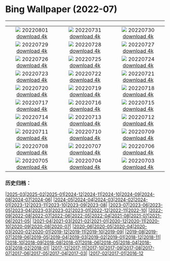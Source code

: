 # Bing Wallpaper (2022-07)
**************
| | | |
| :----: | :----: | :----: |
| ![](https://www.bing.com/th?id=OHR.LavaTube_DE-DE9734805886_1920x1080.jpg) 20220801 [download 4k](https://www.bing.com/th?id=OHR.LavaTube_DE-DE9734805886_UHD.jpg) | ![](https://www.bing.com/th?id=OHR.NoctilucentClouds_DE-DE9555871466_1920x1080.jpg) 20220731 [download 4k](https://www.bing.com/th?id=OHR.NoctilucentClouds_DE-DE9555871466_UHD.jpg) | ![](https://www.bing.com/th?id=OHR.FiordlandRainforest_DE-DE9424455836_1920x1080.jpg) 20220730 [download 4k](https://www.bing.com/th?id=OHR.FiordlandRainforest_DE-DE9424455836_UHD.jpg) |
| ![](https://www.bing.com/th?id=OHR.FourTigresses_DE-DE9170804873_1920x1080.jpg) 20220729 [download 4k](https://www.bing.com/th?id=OHR.FourTigresses_DE-DE9170804873_UHD.jpg) | ![](https://www.bing.com/th?id=OHR.RapsEichen_DE-DE7481390720_1920x1080.jpg) 20220728 [download 4k](https://www.bing.com/th?id=OHR.RapsEichen_DE-DE7481390720_UHD.jpg) | ![](https://www.bing.com/th?id=OHR.NabateanTomb_DE-DE7214514482_1920x1080.jpg) 20220727 [download 4k](https://www.bing.com/th?id=OHR.NabateanTomb_DE-DE7214514482_UHD.jpg) |
| ![](https://www.bing.com/th?id=OHR.MangroveDay_DE-DE7034733972_1920x1080.jpg) 20220726 [download 4k](https://www.bing.com/th?id=OHR.MangroveDay_DE-DE7034733972_UHD.jpg) | ![](https://www.bing.com/th?id=OHR.MGRBrighton_DE-DE6897720731_1920x1080.jpg) 20220725 [download 4k](https://www.bing.com/th?id=OHR.MGRBrighton_DE-DE6897720731_UHD.jpg) | ![](https://www.bing.com/th?id=OHR.AmeliaEarhart_DE-DE6764072881_1920x1080.jpg) 20220724 [download 4k](https://www.bing.com/th?id=OHR.AmeliaEarhart_DE-DE6764072881_UHD.jpg) |
| ![](https://www.bing.com/th?id=OHR.Pride2022_DE-DE6638080002_1920x1080.jpg) 20220723 [download 4k](https://www.bing.com/th?id=OHR.Pride2022_DE-DE6638080002_UHD.jpg) | ![](https://www.bing.com/th?id=OHR.SGIMontenegro_DE-DE6381977672_1920x1080.jpg) 20220722 [download 4k](https://www.bing.com/th?id=OHR.SGIMontenegro_DE-DE6381977672_UHD.jpg) | ![](https://www.bing.com/th?id=OHR.AbbeyGardens_DE-DE6089937551_1920x1080.jpg) 20220721 [download 4k](https://www.bing.com/th?id=OHR.AbbeyGardens_DE-DE6089937551_UHD.jpg) |
| ![](https://www.bing.com/th?id=OHR.MoonPhases_DE-DE5980621881_1920x1080.jpg) 20220720 [download 4k](https://www.bing.com/th?id=OHR.MoonPhases_DE-DE5980621881_UHD.jpg) | ![](https://www.bing.com/th?id=OHR.FraueninselChiemsee_DE-DE5736104461_1920x1080.jpg) 20220719 [download 4k](https://www.bing.com/th?id=OHR.FraueninselChiemsee_DE-DE5736104461_UHD.jpg) | ![](https://www.bing.com/th?id=OHR.OmijimaIsland_DE-DE5610818999_1920x1080.jpg) 20220718 [download 4k](https://www.bing.com/th?id=OHR.OmijimaIsland_DE-DE5610818999_UHD.jpg) |
| ![](https://www.bing.com/th?id=OHR.CoyoteButtes_DE-DE5485117214_1920x1080.jpg) 20220717 [download 4k](https://www.bing.com/th?id=OHR.CoyoteButtes_DE-DE5485117214_UHD.jpg) | ![](https://www.bing.com/th?id=OHR.AmericanGoldfinch_DE-DE5348349464_1920x1080.jpg) 20220716 [download 4k](https://www.bing.com/th?id=OHR.AmericanGoldfinch_DE-DE5348349464_UHD.jpg) | ![](https://www.bing.com/th?id=OHR.Arrone_DE-DE4433999139_1920x1080.jpg) 20220715 [download 4k](https://www.bing.com/th?id=OHR.Arrone_DE-DE4433999139_UHD.jpg) |
| ![](https://www.bing.com/th?id=OHR.MarburgSommer_DE-DE9323191347_1920x1080.jpg) 20220714 [download 4k](https://www.bing.com/th?id=OHR.MarburgSommer_DE-DE9323191347_UHD.jpg) | ![](https://www.bing.com/th?id=OHR.BasaltGiants_DE-DE8828158408_1920x1080.jpg) 20220713 [download 4k](https://www.bing.com/th?id=OHR.BasaltGiants_DE-DE8828158408_UHD.jpg) | ![](https://www.bing.com/th?id=OHR.SpiralHill_DE-DE8555073474_1920x1080.jpg) 20220712 [download 4k](https://www.bing.com/th?id=OHR.SpiralHill_DE-DE8555073474_UHD.jpg) |
| ![](https://www.bing.com/th?id=OHR.BarcelonaPop_DE-DE8335741945_1920x1080.jpg) 20220711 [download 4k](https://www.bing.com/th?id=OHR.BarcelonaPop_DE-DE8335741945_UHD.jpg) | ![](https://www.bing.com/th?id=OHR.OludenizTurkey_DE-DE8130422471_1920x1080.jpg) 20220710 [download 4k](https://www.bing.com/th?id=OHR.OludenizTurkey_DE-DE8130422471_UHD.jpg) | ![](https://www.bing.com/th?id=OHR.DolomitesMW_DE-DE7742879523_1920x1080.jpg) 20220709 [download 4k](https://www.bing.com/th?id=OHR.DolomitesMW_DE-DE7742879523_UHD.jpg) |
| ![](https://www.bing.com/th?id=OHR.PreveliGorge_DE-DE7559988363_1920x1080.jpg) 20220708 [download 4k](https://www.bing.com/th?id=OHR.PreveliGorge_DE-DE7559988363_UHD.jpg) | ![](https://www.bing.com/th?id=OHR.HecetaHead_DE-DE7338213648_1920x1080.jpg) 20220707 [download 4k](https://www.bing.com/th?id=OHR.HecetaHead_DE-DE7338213648_UHD.jpg) | ![](https://www.bing.com/th?id=OHR.KissingPuffins_DE-DE7207603413_1920x1080.jpg) 20220706 [download 4k](https://www.bing.com/th?id=OHR.KissingPuffins_DE-DE7207603413_UHD.jpg) |
| ![](https://www.bing.com/th?id=OHR.FannetteIsland_DE-DE6884034914_1920x1080.jpg) 20220705 [download 4k](https://www.bing.com/th?id=OHR.FannetteIsland_DE-DE6884034914_UHD.jpg) | ![](https://www.bing.com/th?id=OHR.MehlingerHeide_DE-DE6740976307_1920x1080.jpg) 20220704 [download 4k](https://www.bing.com/th?id=OHR.MehlingerHeide_DE-DE6740976307_UHD.jpg) | ![](https://www.bing.com/th?id=OHR.SummerDogs_DE-DE7996692774_1920x1080.jpg) 20220703 [download 4k](https://www.bing.com/th?id=OHR.SummerDogs_DE-DE7996692774_UHD.jpg) |

### 历史归档：

|[2025-03](/../2025-03/2025-03.md)|[2025-02](/../2025-02/2025-02.md)|[2025-01](/../2025-01/2025-01.md)|[2024-12](/../2024-12/2024-12.md)|[2024-11](/../2024-11/2024-11.md)|[2024-10](/../2024-10/2024-10.md)|[2024-09](/../2024-09/2024-09.md)|[2024-08](/../2024-08/2024-08.md)|[2024-07](/../2024-07/2024-07.md)|[2024-06](/../2024-06/2024-06.md)|
|[2024-05](/../2024-05/2024-05.md)|[2024-04](/../2024-04/2024-04.md)|[2024-03](/../2024-03/2024-03.md)|[2024-02](/../2024-02/2024-02.md)|[2024-01](/../2024-01/2024-01.md)|[2023-12](/../2023-12/2023-12.md)|[2023-11](/../2023-11/2023-11.md)|[2023-10](/../2023-10/2023-10.md)|[2023-09](/../2023-09/2023-09.md)|[2023-08](/../2023-08/2023-08.md)|
|[2023-07](/../2023-07/2023-07.md)|[2023-06](/../2023-06/2023-06.md)|[2023-05](/../2023-05/2023-05.md)|[2023-04](/../2023-04/2023-04.md)|[2023-03](/../2023-03/2023-03.md)|[2023-02](/../2023-02/2023-02.md)|[2023-01](/../2023-01/2023-01.md)|[2022-12](/../2022-12/2022-12.md)|[2022-11](/../2022-11/2022-11.md)|[2022-10](/../2022-10/2022-10.md)|
|[2022-09](/../2022-09/2022-09.md)|[2022-08](/../2022-08/2022-08.md)|[2022-07](/2022-07.md)|[2022-06](/../2022-06/2022-06.md)|[2022-05](/../2022-05/2022-05.md)|[2022-04](/../2022-04/2022-04.md)|[2021-08](/../2021-08/2021-08.md)|[2021-07](/../2021-07/2021-07.md)|[2021-06](/../2021-06/2021-06.md)|[2021-05](/../2021-05/2021-05.md)|
|[2021-04](/../2021-04/2021-04.md)|[2021-03](/../2021-03/2021-03.md)|[2021-02](/../2021-02/2021-02.md)|[2021-01](/../2021-01/2021-01.md)|[2020-12](/../2020-12/2020-12.md)|[2020-11](/../2020-11/2020-11.md)|[2020-10](/../2020-10/2020-10.md)|[2020-09](/../2020-09/2020-09.md)|[2020-08](/../2020-08/2020-08.md)|[2020-07](/../2020-07/2020-07.md)|
|[2020-06](/../2020-06/2020-06.md)|[2020-05](/../2020-05/2020-05.md)|[2020-04](/../2020-04/2020-04.md)|[2020-03](/../2020-03/2020-03.md)|[2020-02](/../2020-02/2020-02.md)|[2020-01](/../2020-01/2020-01.md)|[2019-12](/../2019-12/2019-12.md)|[2019-11](/../2019-11/2019-11.md)|[2019-10](/../2019-10/2019-10.md)|[2019-09](/../2019-09/2019-09.md)|
|[2019-08](/../2019-08/2019-08.md)|[2019-07](/../2019-07/2019-07.md)|[2019-06](/../2019-06/2019-06.md)|[2019-05](/../2019-05/2019-05.md)|[2019-04](/../2019-04/2019-04.md)|[2019-03](/../2019-03/2019-03.md)|[2019-02](/../2019-02/2019-02.md)|[2019-01](/../2019-01/2019-01.md)|[2018-12](/../2018-12/2018-12.md)|[2018-11](/../2018-11/2018-11.md)|
|[2018-10](/../2018-10/2018-10.md)|[2018-09](/../2018-09/2018-09.md)|[2018-08](/../2018-08/2018-08.md)|[2018-07](/../2018-07/2018-07.md)|[2018-06](/../2018-06/2018-06.md)|[2018-05](/../2018-05/2018-05.md)|[2018-04](/../2018-04/2018-04.md)|[2018-03](/../2018-03/2018-03.md)|[2018-02](/../2018-02/2018-02.md)|[2018-01](/../2018-01/2018-01.md)|
|[2017-12](/../2017-12/2017-12.md)|[2017-11](/../2017-11/2017-11.md)|[2017-10](/../2017-10/2017-10.md)|[2017-09](/../2017-09/2017-09.md)|[2017-08](/../2017-08/2017-08.md)|[2017-07](/../2017-07/2017-07.md)|[2017-06](/../2017-06/2017-06.md)|[2017-05](/../2017-05/2017-05.md)|[2017-04](/../2017-04/2017-04.md)|[2017-03](/../2017-03/2017-03.md)|
|[2017-02](/../2017-02/2017-02.md)|[2017-01](/../2017-01/2017-01.md)|[2016-12](/../2016-12/2016-12.md)